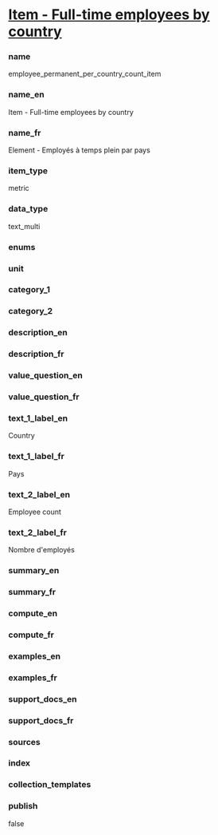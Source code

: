 # [Item - Full-time employees by country](#employee_permanent_per_country_count_item)

### name

employee_permanent_per_country_count_item

### name_en

Item - Full-time employees by country

### name_fr

Element - Employés à temps plein par pays

### item_type

metric

### data_type

text_multi

### enums


### unit


### category_1


### category_2


### description_en


### description_fr


### value_question_en


### value_question_fr


### text_1_label_en

Country

### text_1_label_fr

Pays

### text_2_label_en

Employee count

### text_2_label_fr

Nombre d'employés

### summary_en


### summary_fr


### compute_en


### compute_fr


### examples_en


### examples_fr


### support_docs_en


### support_docs_fr


### sources

    
### index


### collection_templates


### publish

false
